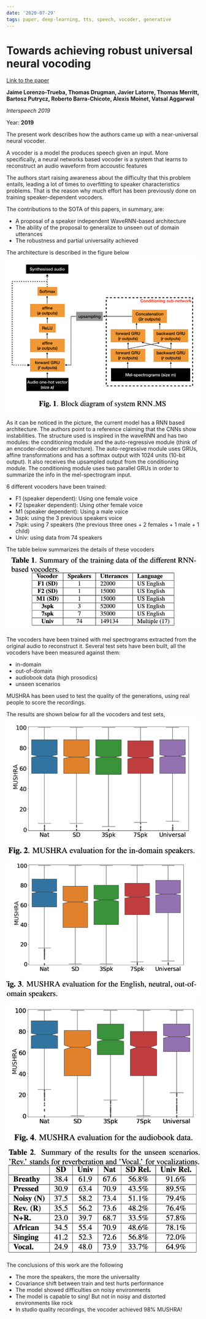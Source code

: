 ```yaml
---
date: '2020-07-29'
tags: paper, deep-learning, tts, speech, vocoder, generative
---
```

# Towards achieving robust universal neural vocoding

[Link to the paper](https://arxiv.org/abs/1811.06292)

**Jaime Lorenzo-Trueba, Thomas Drugman, Javier Latorre, Thomas Merritt, Bartosz Putrycz, Roberto Barra-Chicote, Alexis Moinet, Vatsal Aggarwal**

*Interspeech 2019*

Year: **2019**

The present work describes how the authors came up with a near-universal neural vocoder.

A vocoder is a model the produces speech given an input. More specifically, a neural networks based vocoder is a system that learns to reconstruct an audio waveform from accoustic features

The authors start raising awareness about the difficulty that this problem entails, leading a lot of times to overfitting to speaker characteristics problems. That is the reason why much effort has been previously done on training speaker-dependent vocoders.

The contributions to the SOTA of this papers, in summary, are:
- A proposal of a speaker independent WaveRNN-based architecture
- The ability of the proposal to generalize to unseen out of domain utterances
- The robustness and partial universality achieved

The architecture is described in the figure below
![](assets/lorenzotrueba2019/architecture.png)

As it can be noticed in the picture, the current model has a RNN based architecture. The authors point to a reference claiming that the CNNs show instabilities. The structure used is inspired in the waveRNN and has two modules: the conditioning module and the auto-regressive module (think of an encoder-decoder architecture). The auto-regressive module uses GRUs, affine transformations and has a softmax output with 1024 units (10-bit output). It also receives the upsampled output from the conditioning module. The conditioning module uses two parallel GRUs in order to summarize the info in the mel-spectrogram input.

6 different vocoders have been trained:
- F1 (speaker dependent): Using one female voice
- F2 (speaker dependent): Using other female voice
- M1 (speaker dependent): Using a male voice
- 3spk: using the 3 previous speakers voice
- 7spk: using 7 speakers (the previous three ones + 2 females + 1 male + 1 child)
- Univ: using data from 74 speakers

The table below summarizes the details of these vocoders
![](assets/lorenzotrueba2019/vocoders.png)

The vocoders have been trained with mel spectrograms extracted from the original audio to reconstruct it. Several test sets have been built, all the vocoders have been measured against them:
- in-domain
- out-of-domain
- audiobook data (high prosodics)
- unseen scenarios

MUSHRA has been used to test the quality of the generations, using real people to score the recordings.

The results are shown below for all the vocoders and test sets,
![](assets/lorenzotrueba2019/results-in-domain.png)
![](assets/lorenzotrueba2019/results-out-domain.png)
![](assets/lorenzotrueba2019/results-audiobook.png)
![](assets/lorenzotrueba2019/results-unseen.png)

The conclusions of this work are the following
- The more the speakers, the more the universality
- Covariance shift between train and test hurts performance
- The model showed difficulties on noisy environments
- The model is capable to sing! But not in noisy and distorted environments like rock
- In studio quality recordings, the vocoder achieved 98% MUSHRA!